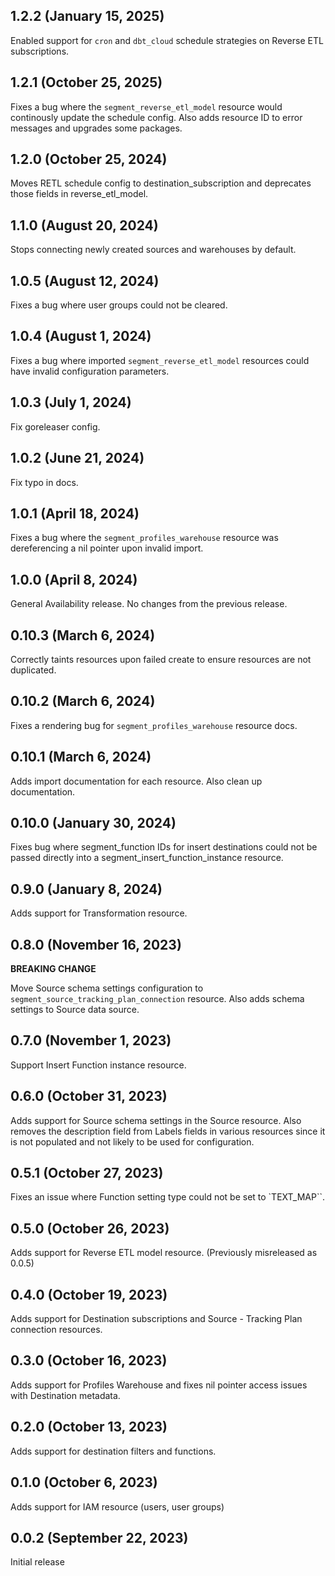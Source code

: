 ## 1.2.2 (January 15, 2025)
Enabled support for `cron` and `dbt_cloud` schedule strategies on Reverse ETL subscriptions.

## 1.2.1 (October 25, 2025)
Fixes a bug where the `segment_reverse_etl_model` resource would continously update the schedule config. Also adds resource ID to error messages and upgrades some packages.

## 1.2.0 (October 25, 2024)
Moves RETL schedule config to destination_subscription and deprecates those fields in reverse_etl_model.

## 1.1.0 (August 20, 2024)
Stops connecting newly created sources and warehouses by default.

## 1.0.5 (August 12, 2024)
Fixes a bug where user groups could not be cleared.

## 1.0.4 (August 1, 2024)
Fixes a bug where imported `segment_reverse_etl_model` resources could have invalid configuration parameters.

## 1.0.3 (July 1, 2024)
Fix goreleaser config.

## 1.0.2 (June 21, 2024)
Fix typo in docs.

## 1.0.1 (April 18, 2024)
Fixes a bug where the `segment_profiles_warehouse` resource was dereferencing a nil pointer upon invalid import.

## 1.0.0 (April 8, 2024)
General Availability release. No changes from the previous release.

## 0.10.3 (March 6, 2024)
Correctly taints resources upon failed create to ensure resources are not duplicated.

## 0.10.2 (March 6, 2024)
Fixes a rendering bug for `segment_profiles_warehouse` resource docs.

## 0.10.1 (March 6, 2024)
Adds import documentation for each resource. Also clean up documentation.

## 0.10.0 (January 30, 2024)
Fixes bug where segment_function IDs for insert destinations could not be passed directly into a segment_insert_function_instance resource.

## 0.9.0 (January 8, 2024)
Adds support for Transformation resource.

## 0.8.0 (November 16, 2023)
**BREAKING CHANGE**

Move Source schema settings configuration to `segment_source_tracking_plan_connection` resource. Also adds schema settings to Source data source.

## 0.7.0 (November 1, 2023)
Support Insert Function instance resource.

## 0.6.0 (October 31, 2023)
Adds support for Source schema settings in the Source resource. Also removes the description field from Labels fields in various resources since it is not populated and not likely to be used for configuration.

## 0.5.1 (October 27, 2023)
Fixes an issue where Function setting type could not be set to `TEXT_MAP``.

## 0.5.0 (October 26, 2023)
Adds support for Reverse ETL model resource.
(Previously misreleased as 0.0.5)

## 0.4.0 (October 19, 2023)
Adds support for Destination subscriptions and Source - Tracking Plan connection resources.

## 0.3.0 (October 16, 2023)
Adds support for Profiles Warehouse and fixes nil pointer access issues with Destination metadata.

## 0.2.0 (October 13, 2023)
Adds support for destination filters and functions.

## 0.1.0 (October 6, 2023)
Adds support for IAM resource (users, user groups)

## 0.0.2 (September 22, 2023)
Initial release
